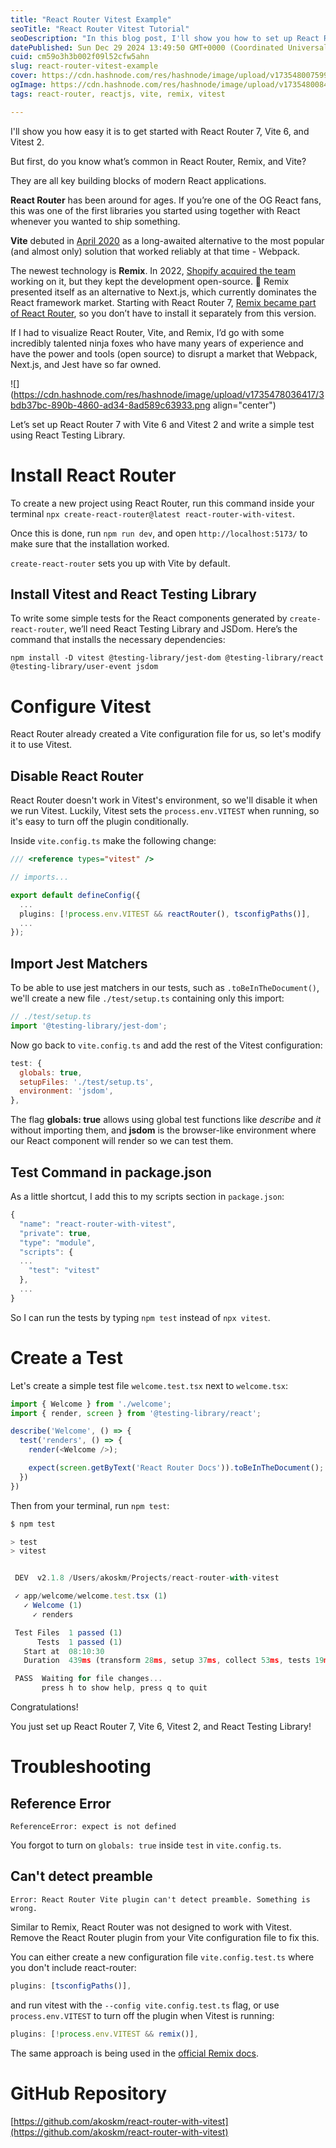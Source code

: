 ```yaml
---
title: "React Router Vitest Example"
seoTitle: "React Router Vitest Tutorial"
seoDescription: "In this blog post, I'll show you how to set up React Router 7, Vite 6, and Vitest 2 for testing React applications"
datePublished: Sun Dec 29 2024 13:49:50 GMT+0000 (Coordinated Universal Time)
cuid: cm59o3h3b002f09l52cfw5ahn
slug: react-router-vitest-example
cover: https://cdn.hashnode.com/res/hashnode/image/upload/v1735480075993/c3ed7505-e19e-4786-a9bc-43d8e872c929.png
ogImage: https://cdn.hashnode.com/res/hashnode/image/upload/v1735480084283/75570ea3-feda-48c3-b149-7e1e22ca3ec5.png
tags: react-router, reactjs, vite, remix, vitest

---
```


I'll show you how easy it is to get started with React Router 7, Vite 6, and Vitest 2.

But first, do you know what’s common in React Router, Remix, and Vite?

They are all key building blocks of modern React applications.

**React Router** has been around for ages. If you’re one of the OG React fans, this was one of the first libraries you started using together with React whenever you wanted to ship something.

**Vite** debuted in [April 2020](https://en.wikipedia.org/wiki/Vite_\(software\)) as a long-awaited alternative to the most popular (and almost only) solution that worked reliably at that time - Webpack.

The newest technology is **Remix**. In 2022, [Shopify acquired the team](https://en.wikipedia.org/wiki/Remix_\(web_framework\)) working on it, but they kept the development open-source. 👏 Remix presented itself as an alternative to Next.js, which currently dominates the React framework market. Starting with React Router 7, [Remix became part of React Router](https://remix.run/blog/react-router-v7), so you don’t have to install it separately from this version.

If I had to visualize React Router, Vite, and Remix, I’d go with some incredibly talented ninja foxes who have many years of experience and have the power and tools (open source) to disrupt a market that Webpack, Next.js, and Jest have so far owned.

![](https://cdn.hashnode.com/res/hashnode/image/upload/v1735478036417/3bdb37bc-890b-4860-ad34-8ad589c63933.png align="center")

Let’s set up React Router 7 with Vite 6 and Vitest 2 and write a simple test using React Testing Library.

# Install React Router

To create a new project using React Router, run this command inside your terminal `npx create-react-router@latest react-router-with-vitest`.

Once this is done, run `npm run dev`, and open `http://localhost:5173/` to make sure that the installation worked.

`create-react-router` sets you up with Vite by default.

## Install Vitest and React Testing Library

To write some simple tests for the React components generated by `create-react-router`, we’ll need React Testing Library and JSDom. Here’s the command that installs the necessary dependencies:

`npm install -D vitest @testing-library/jest-dom @testing-library/react @testing-library/user-event jsdom`

# Configure Vitest

React Router already created a Vite configuration file for us, so let's modify it to use Vitest.

## Disable React Router

React Router doesn't work in Vitest's environment, so we'll disable it when we run Vitest. Luckily, Vitest sets the `process.env.VITEST` when running, so it's easy to turn off the plugin conditionally.

Inside `vite.config.ts` make the following change:

```TypeScript
/// <reference types="vitest" /> 

// imports...

export default defineConfig({
  ...
  plugins: [!process.env.VITEST && reactRouter(), tsconfigPaths()],
  ...
});
```

## Import Jest Matchers

To be able to use jest matchers in our tests, such as `.toBeInTheDocument()`, we'll create a new file `./test/setup.ts` containing only this import:

```javascript
// ./test/setup.ts
import '@testing-library/jest-dom';
```

Now go back to `vite.config.ts` and add the rest of the Vitest configuration:

```javascript
test: {
  globals: true,
  setupFiles: './test/setup.ts',
  environment: 'jsdom',
},
```

The flag **globals: true** allows using global test functions like *describe* and *it* without importing them, and **jsdom** is the browser-like environment where our React component will render so we can test them.

## Test Command in package.json

As a little shortcut, I add this to my scripts section in `package.json`:

```javascript
{
  "name": "react-router-with-vitest",
  "private": true,
  "type": "module",
  "scripts": {
  ...
    "test": "vitest"
  },
  ...
}
```

So I can run the tests by typing `npm test` instead of `npx vitest`.

# Create a Test

Let's create a simple test file `welcome.test.tsx` next to `welcome.tsx`:

```javascript
import { Welcome } from './welcome';
import { render, screen } from '@testing-library/react';

describe('Welcome', () => {
  test('renders', () => {
    render(<Welcome />);

    expect(screen.getByText('React Router Docs')).toBeInTheDocument();
  })
})
```

Then from your terminal, run `npm test`:

```javascript
$ npm test

> test
> vitest


 DEV  v2.1.8 /Users/akoskm/Projects/react-router-with-vitest

 ✓ app/welcome/welcome.test.tsx (1)
   ✓ Welcome (1)
     ✓ renders

 Test Files  1 passed (1)
      Tests  1 passed (1)
   Start at  08:10:30
   Duration  439ms (transform 28ms, setup 37ms, collect 53ms, tests 19ms, environment 162ms, prepare 34ms)

 PASS  Waiting for file changes...
       press h to show help, press q to quit
```

Congratulations!

You just set up React Router 7, Vite 6, Vitest 2, and React Testing Library!

# Troubleshooting

## Reference Error

`ReferenceError: expect is not defined`

You forgot to turn on `globals: true` inside `test` in `vite.config.ts`.

## Can't detect preamble

`Error: React Router Vite plugin can't detect preamble. Something is wrong.`

Similar to Remix, React Router was not designed to work with Vitest. Remove the React Router plugin from your Vite configuration file to fix this.

You can either create a new configuration file `vite.config.test.ts` where you don't include react-router:

```javascript
plugins: [tsconfigPaths()],
```

and run vitest with the `--config vite.config.test.ts` flag, or use `process.env.VITEST` to turn off the plugin when Vitest is running:

```javascript
plugins: [!process.env.VITEST && remix()],
```

The same approach is being used in the [official Remix docs](https://remix.run/docs/en/main/guides/vite#plugin-usage-with-other-vite-based-tools-eg-vitest-storybook).

# GitHub Repository

[https://github.com/akoskm/react-router-with-vitest](https://github.com/akoskm/react-router-with-vitest)